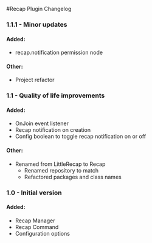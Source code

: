 #Recap Plugin Changelog

### 1.1.1 - Minor updates
#### Added:
* recap.notification permission node
#### Other:
* Project refactor

### 1.1 - Quality of life improvements
#### Added:
* OnJoin event listener
* Recap notification on creation
* Config boolean to toggle recap notification on or off

#### Other:
* Renamed from LittleRecap to Recap
  * Renamed repository to match
  * Refactored packages and class names
  
### 1.0 - Initial version
#### Added:
* Recap Manager
* Recap Command
* Configuration options